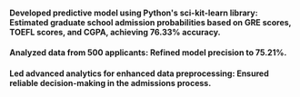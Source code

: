<h4>Developed predictive model using Python's sci-kit-learn library: Estimated graduate school admission probabilities based on 
GRE scores, TOEFL scores, and CGPA, achieving 76.33% accuracy.</h4>
<h4>Analyzed data from 500 applicants: Refined model precision to 75.21%.</h4>
<h4>Led advanced analytics for enhanced data preprocessing: Ensured reliable decision-making in the admissions process.</h4>
